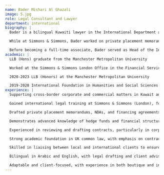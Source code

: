 ```yaml
---
name: Bader Mishari Al Ghazali
image: 5.jpg
role: Legal Consultant and Lawyer
department: international
biography: |
  Bader is a bilingual Kuwaiti lawyer in the International Department at Rawan Mishari Al Ghazali Law Firm, where he is developing a dynamic cross-border practice in financial services, corporate law, and commercial transactions. He holds an LL.B. (Hons) from Manchester Metropolitan University and gained international exposure during a secondment at Simmons & Simmons in London, contributing to matters involving private funds, financial services, and energy investments.

  While at Simmons & Simmons, Bader worked on private placement memorandums, NDAs, and financing agreements for investment vehicles in the energy and infrastructure sectors. Though his direct hedge fund experience is limited, he demonstrates a strong understanding of financial law, asset management, and private equity, and keeps up with evolving global finance trends.

  Before becoming a full-time associate, Bader served as Head of the International Department at RMG Law Firm, where he handled foreign client matters and supported cross-jurisdictional contracts and legal research. With a strong foundation in both civil and common law systems, he brings clear legal insight, effective communication, and a global outlook to his practice.
academic: |
  LLB (Hons) graduate from the Manchester Metropolitan University

  Worked at the Simmons & Simmons London Office in the Financial Services (Private Funds) department and has joined the RMG team in 2023 as a part of the International Department

  2020-2023 LLB (Honors) at the Manchester Metropolitan University

  2019-2020 International Foundation in Humanities and Social Sciences at INTO Manchester
experience: |
  Supporting cross-border corporate and commercial matters in Kuwait and abroad

  Gained international legal training at Simmons & Simmons (London), focusing on financial services and private funds

  Drafted private placement memorandums, NDAs, and financing agreements for energy and infrastructure investment projects

  Demonstrates advanced knowledge of hedge funds and financial structuring, with a strong understanding of financial instruments and capital markets language

  Experienced in reviewing and drafting contracts, particularly in corporate, commercial, and fund-related transactions

  Strong academic foundation in UK common law, with emphasis on contract law, company law, and intellectual property

  Skilled in liaising between local and international clients to ensure legal clarity and compliance across jurisdictions

  Bilingual in Arabic and English, with legal drafting and client advisory capabilities in both languages

  Adaptable and client-focused, with experience in both boutique and international legal settings
---
```

